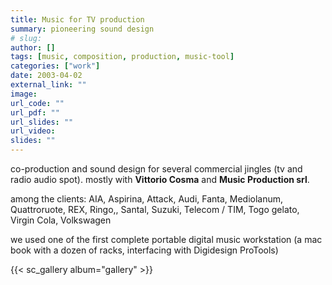 ```yaml
---
title: Music for TV production
summary: pioneering sound design
# slug: 
author: []
tags: [music, composition, production, music-tool]
categories: ["work"]
date: 2003-04-02
external_link: ""
image:
url_code: ""
url_pdf: ""
url_slides: ""
url_video: 
slides: ""
---
```

co-production and sound design for several commercial jingles (tv and radio audio spot). mostly with **Vittorio Cosma** and **Music Production srl**.

among the clients: AIA, Aspirina, Attack, Audi, Fanta, Mediolanum, Quattroruote, REX, Ringo,, Santal, Suzuki, Telecom / TIM, Togo gelato, Virgin Cola, Volkswagen

we used one of the first complete portable digital music workstation (a mac book with a dozen of racks, interfacing with Digidesign ProTools)

{{< sc_gallery album="gallery" >}}
